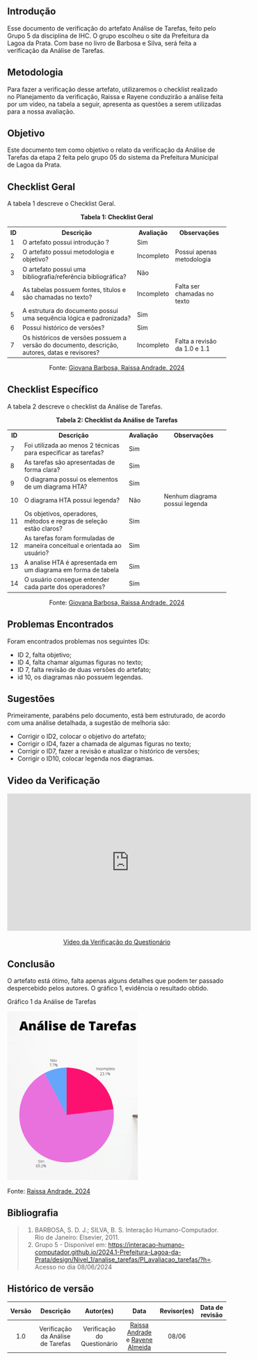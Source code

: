 ## Introdução 
Esse documento de verificação do artefato Análise de Tarefas, feito pelo Grupo 5 da disciplina de IHC. O grupo escolheu o site da Prefeitura da Lagoa da Prata. Com base no livro de Barbosa e Silva, será feita a verificação da Análise de Tarefas.

## Metodologia 
Para fazer a verificação desse artefato, utilizaremos o checklist realizado no Planejamento da verificação, Raissa e Rayene conduzirão a análise feita por um vídeo, na tabela a seguir, apresenta as questões a serem utilizadas para a nossa avaliação.

## Objetivo 
Este documento tem como objetivo o relato da verificação da Análise de Tarefas da etapa 2 feita pelo grupo 05 do sistema da Prefeitura Municipal de Lagoa da Prata.

## Checklist Geral 

A tabela 1 descreve o Checklist Geral.

<center>
    <p><strong>Tabela 1: Checklist Geral</strong></p>
    <table>
        <tr>
            <th>ID</th>
            <th>Descrição</th>
            <th>Avaliação</th>
            <th>Observações</th>
        </tr>
        <tr>
            <td>1</td>
            <td>O artefato possui introdução ?</td>
            <td> Sim</td>
            <td></td>
        </tr>
        <tr>
            <td>2</td>
            <td>O artefato possui metodologia e objetivo?</td>
            <td>Incompleto</td>
            <td>Possui apenas metodologia</td>
        </tr>
        <tr>
            <td>3</td>
            <td>O artefato possui uma bibliografia/referência bibliográfica?</td>
            <td>Não</td>
            <td></td>
        </tr>
        <tr>
            <td>4</td>
            <td>As tabelas possuem fontes, títulos e são chamadas no texto?</td>
            <td>Incompleto</td>
            <td>Falta ser chamadas no texto</td>
        </tr>
        <tr>
            <td>5</td>
            <td>A estrutura do documento possui uma sequência lógica e padronizada?</td>
            <td>Sim</td>
            <td></td>
        </tr>
        <tr>
            <td>6</td>
            <td>Possui histórico de versões?</td>
            <td>Sim</td>
            <td></td>
        </tr>
        <tr>
            <td>7</td>
            <td>Os históricos de versões possuem a versão do documento, descrição, autores, datas e revisores?</td>
            <td>Incompleto</td>
            <td>Falta a revisão da 1.0 e 1.1</td>
        </tr>
    </table>
   <p>Fonte: <a href="https://github.com/gio221">Giovana Barbosa, <a href="https://github.com/RaissaAndradeS">Raissa Andrade. 2024</a></p> 
</center>

## Checklist Específico
A tabela 2 descreve o checklist da Análise de Tarefas.
<center>
    <p><strong>Tabela 2: Checklist da Análise de Tarefas</strong></p>
    <table>
        <tr>
            <th>ID</th>
            <th>Descrição</th>
            <th>Avaliação</th>
            <th>Observações</th>
        </tr>
        <tr>
            <td>7</td>
            <td>Foi utilizada ao menos 2 técnicas para especificar as tarefas?</td>
            <td>Sim</td>
            <td></td>
        </tr>
        <tr>
            <td>8</td>
            <td>As tarefas são apresentadas de forma clara?</td>
            <td>Sim</td>
            <td></td>
        </tr>
        <tr>
            <td>9</td>
            <td>O diagrama possui os elementos de um diagrama HTA?</td>
            <td>Sim</td>
            <td></td>
        </tr>
        <tr>
            <td>10</td>
            <td>O diagrama HTA possui legenda?</td>
            <td>Não</td>
            <td>Nenhum diagrama possui legenda</td>
        </tr>
        <tr>
            <td>11</td>
            <td>Os objetivos, operadores, métodos e regras de seleção estão claros?</td>
            <td>Sim</td>
            <td></td>
        </tr>
         <tr>
            <td>12</td>
            <td>As tarefas foram formuladas de maneira conceitual e orientada ao usuário?</td>
            <td>Sim</td>
            <td></td>
        </tr>
         <tr>
            <td>13</td>
            <td>A analise HTA é apresentada em um diagrama em forma de tabela</td>
            <td>Sim</td>
            <td></td>
        </tr>
         <tr>
            <td>14</td>
            <td>O usuário consegue entender cada parte dos operadores?</td>
            <td>Sim</td>
            <td></td>
        </tr>
    </table>
  <p>Fonte: <a href="https://github.com/gio221">Giovana Barbosa, <a href="https://github.com/RaissaAndradeS">Raissa Andrade. 2024</a></p>
</center>

## Problemas Encontrados 
Foram encontrados problemas nos seguintes IDs:
- ID 2, falta objetivo;
- ID 4, falta chamar algumas figuras no texto;
- ID 7, falta revisão de duas versões do artefato;
- id 10, os diagramas não possuem legendas.

## Sugestões

Primeiramente, parabéns pelo documento, está bem estruturado, de acordo com uma análise detalhada, a sugestão de melhoria são: 
- Corrigir o ID2, colocar o objetivo do artefato;
- Corrigir o ID4, fazer a chamada de algumas figuras no texto;
- Corrigir o ID7, fazer a revisão e atualizar o histórico de versões;
- Corrigir o ID10, colocar legenda nos diagramas.

## Video da Verificação 

<p style="text-align: center">
    <iframe width="560" height="315" src="https://www.youtube.com/watch?v=ME-pWrgqsp8" title="YouTube video player" frameborder="0" allow="accelerometer; autoplay; clipboard-write; encrypted-media; gyroscope; picture-in-picture" allowfullscreen></iframe>
</p>
<p style="text-align: center">
    <a href="https://www.youtube.com/watch?v=ME-pWrgqsp8" target="blank">Vídeo da Verificação do Questionário </a>
</p>

## Conclusão 
O artefato está ótimo, falta apenas alguns detalhes que podem ter passado despercebido pelos autores. O gráfico 1, evidência o resultado obtido.

Gráfico 1 da Análise de Tarefas

<img src="../../../assets/verificacao/etapa2/grafico de analise de tarefas.png" alt="Analise de Tarefas" width="300">

<p>Fonte: <a href="https://github.com/RaissaAndradeS">Raissa Andrade. 2024</a></p>


## Bibliografia 
> 1. BARBOSA, S. D. J.; SILVA, B. S. Interação Humano-Computador. Rio de Janeiro: Elsevier, 2011.
> 2. Grupo 5 - Disponível em: https://interacao-humano-computador.github.io/2024.1-Prefeitura-Lagoa-da-Prata/design/Nivel_1/analise_tarefas/Pl_avaliacao_tarefas/?h=. Acesso no dia 08/06/2024


## Histórico de versão 

|     Versão       |     Descrição      |      Autor(es)      | Data           |  Revisor(es)          |Data de revisão|
| :----------------------------------------------------------: | :-------------------------------: | :-------------------------------------------------: | :-------------------------------: |  :-------------------------------: | :-------------------------------: |
| 1.0 | Verificação da Análise de Tarefas| Verificação do Questionário|[Raissa Andrade](https://github.com/RaissaAndradeS) e [Rayene Almeida](https://github.com/rayenealmeida)  | 08/06 |   |  |